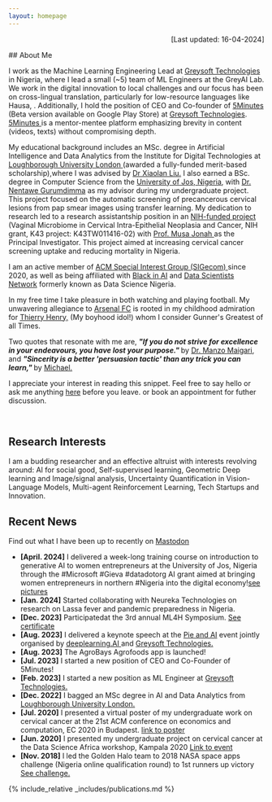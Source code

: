 ```yaml
---
layout: homepage
---
```


<p align="right">[Last updated: 16-04-2024]</p>
## About Me

I work as the Machine Learning Engineering Lead at <a href="https://greysoft.ng">Greysoft Technologies</a> in Nigeria, where I lead a small (~5) team of ML Engineers at the GreyAI Lab. We work in the digital innovation to local challenges and our focus has been on cross-lingual translation, particularly for low-resource languages like Hausa, . Additionally, I hold the position of CEO and Co-founder of <a href="https://app.5minutes.ng">5Minutes </a>(Beta version available on Google Play Store) at <a href="https://greysoft.ng">Greysoft Technologies</a>. <a href="https://app.5minutes.ng">5Minutes </a> is a mentor-mentee platform emphasizing brevity in content (videos, texts) without compromising depth.

My educational background includes an MSc. degree in Artificial Intelligence and Data Analytics from the Institute for Digital Technologies at  <a href="https://www.lborolondon.ac.uk/study/masters-degrees/artificial-intelligence-data-analytics/"> Loughborough University London </a> (awarded a fully-funded merit-based scholarship),where I was advised by <a href="https://www.lborolondon.ac.uk/about/staff/dr-xiaolan-liu/">Dr Xiaolan Liu.</a> I also earned a BSc. degree in Computer Science from the <a href="https://unijos.edu.ng">University of Jos, Nigeria</a>, with <a href="https://scholar.google.com/citations?user=q9VpwWEAAAAJ&hl=enDr. Nentawe Gurumdimma)"> Dr. Nentawe Gurumdimma</a> as my advisor during my undergraduate project. This project focused on the automatic screening of precancerous cervical lesions from pap smear images using transfer learning. My dedication to research led to a research assistantship position in an <a href="https://grantome.com/grant/NIH/K43-TW011416-02">NIH-funded project</a> (Vaginal Microbiome in Cervical Intra-Epithelial Neoplasia and Cancer, NIH grant, K43 project: K43TW011416-02) with <a href="https://www.feinberg.northwestern.edu/faculty-profiles/az/profile.html?xid=39806"> Prof. Musa Jonah </a> as the Principal Investigator. This project aimed at increasing cervical cancer screening uptake and reducing mortality in Nigeria.

I am an active member of <a href="http://www.sigecom.org">ACM Special Interest Group (SIGecom) </a> since 2020, as well as being affiliated with <a href="https://blackinai.github.io/#/">Black in AI</a> and <a href="https://www.datasciencenigeria.org">Data Scientists Network</a> formerly known as Data Science Nigeria.

In my free time I take pleasure in both watching and playing football. My unwavering allegiance to <a href="https://www.arsenal.com">Arsenal FC</a> is rooted in my childhood admiration for <a href="https://www.footballhistory.org/player/thierry-henry.html">Thierry Henry,</a> (My boyhood idol!) whom I consider Gunner's Greatest of all Times.

Two quotes that resonate with me are, <strong><i> "If you do not strive for excellence in your endeavours, you have lost your purpose."</i> </strong> by <a href="https://manzomaigari.com/#/">Dr. Manzo Maigari</a>, and <strong> <i>"Sincerity is a better 'persuasion tactic' than any trick you can learn,"</i> </strong> by <a href="https://twitter.com/mmay3r/status/1336432412285231104">Michael.</a>

I appreciate your interest in reading this snippet. Feel free to say hello or ask me anything <a href="https://ngl.link/jibrinx">here</a> before you leave. or book an appointment for futher discussion.
<!-- Google Calendar Appointment Scheduling begin -->
<link href="https://calendar.google.com/calendar/scheduling-button-script.css" rel="stylesheet">
<script src="https://calendar.google.com/calendar/scheduling-button-script.js" async></script>
<script>
(function() {
  var target = document.currentScript;
  window.addEventListener('load', function() {
    calendar.schedulingButton.load({
      url: 'https://calendar.google.com/calendar/appointments/schedules/AcZssZ0JuuKY8qGauMozv0GI-K7NeqjwR_As41-mbQ-dbn8b7jh8PWV0oOnWA-P8AYwJHMR563bOELB4?gv=true',
      color: '#039BE5',
      label: 'Book an appointment',
      target,
    });
  });
})();
</script>
<!-- end Google Calendar Appointment Scheduling -->
&nbsp;&nbsp;&nbsp;&nbsp;&nbsp;&nbsp;&nbsp;&nbsp;&nbsp;&nbsp;&nbsp;&nbsp;&nbsp;&nbsp;&nbsp;&nbsp;
                  
## Research Interests
I am a budding researcher and an effective altruist with interests revolving around:
AI for social good, Self-supervised learning, Geometric Deep learning and Image/signal analysis, Uncertainty Quantification in Vision-Language Models, Multi-agent Reinforcement Learning,  Tech Startups and Innovation.
## Recent News 

Find out what I have been up to recently on  <a rel="me" href="https://mastodon.social/@jbrnjfr">Mastodon</a>
- **[April. 2024]** I delivered a week-long training course on introduction to generative AI to women entrepreneurs at the University of Jos, Nigeria through the #Microsoft #Gieva #datadotorg AI grant aimed at bringing women entrepreneurs in northern #Nigeria into the digital economy!<a href='https://x.com/jbrnjfr/status/1782014757182066887' target='-blank'>see pictures</a>
- **[Jan. 2024]** Started collaborating with Neureka Technologies on research on Lassa fever and pandemic preparedness in Nigeria. 
- **[Dec. 2023]** Participatedat the 3rd annual ML4H Symposium. <a href ='https://www.linkedin.com/posts/activity-7150626337832046592-xdIN?utm_source=share&utm_medium=member_desktop'>See certificate</a>
- **[Aug. 2023]** I delivered a keynote speech at the <a href="https://www.linkedin.com/feed/update/urn:li:activity:7096848518631366656/ "> Pie and AI</a> event jointly organised by <a href="https://www.deeplearning.ai">deeplearning.AI </a>and <a href="https://greysoft.ng">Greysoft Technologies.</a>
- **[Aug. 2023]** The AgroBays Agrofoods app is launched!
- **[Jul. 2023]** I started a new position of CEO and Co-Founder of 5Minutes!
- **[Feb. 2023]** I started a new position as ML Engineer at <a href="https://greysoft.ng">Greysoft Technologies.</a>
- **[Dec. 2022]** I bagged an MSc degree in AI and Data Analytics from <a href="https://www.lborolondon.ac.uk/study/masters-degrees/artificial-intelligence-data-analytics/"> Loughborough University London. </a>
- **[Jul. 2020]** I presented a virtual poster of my undergraduate work on cervical cancer at the 21st ACM conference on economics and computation, EC 2020 in Budapest. <a href="https://ec20.sigecom.org/program/posters/"> link to poster</a>
- **[Jun. 2020]** I presented my undergraduate project on cervical cancer at the Data Science Africa workshop, Kampala 2020 <a href="https://www.datascienceafrica.org/dsa2020kampala/schedule/#session-paper1">Link to event</a>
- **[Nov. 2018]** I led the Golden Halo team to 2018 NASA space apps challenge (Nigeria online qualification round) to 1st runners up victory <a href="https://2018.spaceappschallenge.org/challenges/what-world-needs-now/health-makes-wealth/teams/golden-halo-1/project/">See challenge.</a>

{% include_relative _includes/publications.md %}

<!--{% include_relative _includes/services.md %} -->
<script type="text/javascript" src="//rf.revolvermaps.com/0/0/7.js?i=5bpywpk7cuj&amp;m=0&amp;c=ff0000&amp;cr1=ffffff&amp;sx=0" async="async"></script>
